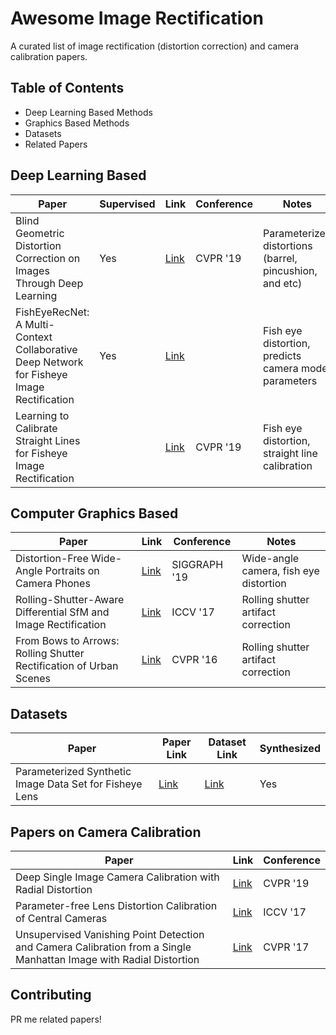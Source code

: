 # Awesome Image Rectification 
A curated list of image rectification (distortion correction) and camera calibration papers.

## Table of Contents
- Deep Learning Based Methods
- Graphics Based Methods
- Datasets
- Related Papers

## Deep Learning Based
|Paper|Supervised|Link|Conference|Notes|
|---|---|---|---|---|
|Blind Geometric Distortion Correction on Images Through Deep Learning|Yes|[Link](http://openaccess.thecvf.com/content_CVPR_2019/papers/Li_Blind_Geometric_Distortion_Correction_on_Images_Through_Deep_Learning_CVPR_2019_paper.pdf)|CVPR '19|Parameterized distortions (barrel, pincushion, and etc)|
|FishEyeRecNet: A Multi-Context Collaborative Deep Network for Fisheye Image Rectification|Yes|[Link](https://arxiv.org/pdf/1804.04784.pdf)||Fish eye distortion, predicts camera model parameters|
|Learning to Calibrate Straight Lines for Fisheye Image Rectification||[Link](http://openaccess.thecvf.com/content_CVPR_2019/papers/Xue_Learning_to_Calibrate_Straight_Lines_for_Fisheye_Image_Rectification_CVPR_2019_paper.pdf)|CVPR '19|Fish eye distortion, straight line calibration|

## Computer Graphics Based
|Paper|Link|Conference|Notes|
|---|---|---|---|
|Distortion-Free Wide-Angle Portraits on Camera Phones|[Link](http://people.csail.mit.edu/yichangshih/wide_angle_portrait/shih_sig19.pdf)|SIGGRAPH '19|Wide-angle camera, fish eye distortion|
|Rolling-Shutter-Aware Differential SfM and Image Rectification|[Link](http://openaccess.thecvf.com/content_ICCV_2017/papers/Zhuang_Rolling-Shutter-Aware_Differential_SfM_ICCV_2017_paper.pdf)|ICCV '17|Rolling shutter artifact correction|
|From Bows to Arrows: Rolling Shutter Rectification of Urban Scenes|[Link](http://openaccess.thecvf.com/content_cvpr_2016/papers/Rengarajan_From_Bows_to_CVPR_2016_paper.pdf)|CVPR '16|Rolling shutter artifact correction|

## Datasets
|Paper|Paper Link|Dataset Link|Synthesized|
|---|---|---|---|
|Parameterized Synthetic Image Data Set for Fisheye Lens|[Link](https://arxiv.org/pdf/1811.04627.pdf)|[Link]( http://www2.leuphana.de/misl/fisheye-data-set/)|Yes|

## Papers on Camera Calibration
|Paper|Link|Conference|
|---|---|---|
|Deep Single Image Camera Calibration with Radial Distortion|[Link](http://openaccess.thecvf.com/content_CVPR_2019/papers/Lopez_Deep_Single_Image_Camera_Calibration_With_Radial_Distortion_CVPR_2019_paper.pdf)|CVPR '19|
|Parameter-free Lens Distortion Calibration of Central Cameras|[Link](http://openaccess.thecvf.com/content_ICCV_2017/papers/Bergamasco_Parameter-Free_Lens_Distortion_ICCV_2017_paper.pdf)|ICCV '17|
|Unsupervised Vanishing Point Detection and Camera Calibration from a Single Manhattan Image with Radial Distortion|[Link](http://openaccess.thecvf.com/content_cvpr_2017/papers/Antunes_Unsupervised_Vanishing_Point_CVPR_2017_paper.pdf)|CVPR '17|

## Contributing 
PR me related papers!